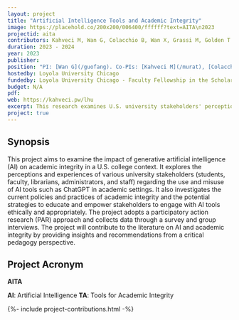 ```yaml
---
layout: project
title: "Artificial Intelligence Tools and Academic Integrity"
image: https://placehold.co/200x200/006400/ffffff?text=AITA\n2023
projectid: aita
contributors: Kahveci M, Wan G, Colacchio B, Wan X, Grassi M, Golden T
duration: 2023 - 2024
year: 2023
publisher:
position: "PI: [Wan G](/guofang). Co-PIs: [Kahveci M](/murat), [Colacchio B](/bridget), [Wan X](/xiang), [Grassi M](/mariana), [Golden T](/tori)"
hostedby: Loyola University Chicago
fundedby: Loyola University Chicago - Faculty Fellowship in the Scholarship of Teaching and Learning ([SOTL](/gde))
budget: N/A
pdf:
web: https://kahveci.pw/lhu
excerpt: This research examines U.S. university stakeholders' perceptions of generative AI tools and their impact on academic integrity, offering critical insights for ethical use.
project: true
---
```


## Synopsis

This project aims to examine the impact of generative artificial intelligence (AI) on academic integrity in a U.S. college context. It explores the perceptions and experiences of various university stakeholders (students, faculty, librarians, administrators, and staff) regarding the use and misuse of AI tools such as ChatGPT in academic settings. It also investigates the current policies and practices of academic integrity and the potential strategies to educate and empower stakeholders to engage with AI tools ethically and appropriately. The project adopts a participatory action research (PAR) approach and collects data through a survey and group interviews. The project will contribute to the literature on AI and academic integrity by providing insights and recommendations from a critical pedagogy perspective.

## Project Acronym

**AITA**

**AI**: Artificial Intelligence
**TA**: Tools for Academic Integrity

{%- include project-contributions.html -%}
